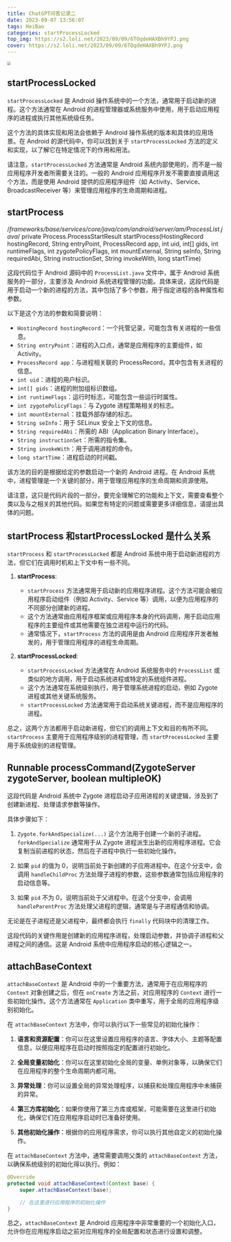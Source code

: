 ```yaml
---
title: ChatGPT问答记录二
date: 2023-09-07 13:56:07
tags: HeiBao
categories: startProcessLocked
top_img: https://s2.loli.net/2023/09/09/6TOqdeHAXBh9YPJ.png
cover: https://s2.loli.net/2023/09/09/6TOqdeHAXBh9YPJ.png
---
```


<img src="https://s2.loli.net/2023/09/09/6TOqdeHAXBh9YPJ.png" style="zoom:50%;" />

## startProcessLocked

`startProcessLocked` 是 Android 操作系统中的一个方法，通常用于启动新的进程。这个方法通常在 Android 的进程管理器或系统服务中使用，用于启动应用程序的进程或执行其他系统级任务。

这个方法的具体实现和用法会依赖于 Android 操作系统的版本和具体的应用场景。在 Android 的源代码中，你可以找到关于 `startProcessLocked` 方法的定义和实现，以了解它在特定情况下的作用和用法。

请注意，`startProcessLocked` 方法通常是 Android 系统内部使用的，而不是一般应用程序开发者所需要关注的。一般的 Android 应用程序开发不需要直接调用这个方法，而是使用 Android 提供的应用程序组件（如 Activity、Service、BroadcastReceiver 等）来管理应用程序的生命周期和进程。

## startProcess

/*frameworks/base/services/core/java/com/android/server/am/ProcessList.java*/   private Process.ProcessStartResult startProcess(HostingRecord hostingRecord, String entryPoint,            ProcessRecord app, int uid, int[] gids, int runtimeFlags, int zygotePolicyFlags,            int mountExternal, String seInfo, String requiredAbi, String instructionSet,            String invokeWith, long startTime)

这段代码位于 Android 源码中的 `ProcessList.java` 文件中，属于 Android 系统服务的一部分，主要涉及 Android 系统进程管理的功能。具体来说，这段代码是用于启动一个新的进程的方法，其中包括了多个参数，用于指定进程的各种属性和参数。

以下是这个方法的参数和简要说明：

- `HostingRecord hostingRecord`：一个托管记录，可能包含有关进程的一些信息。
- `String entryPoint`：进程的入口点，通常是应用程序的主要组件，如 Activity。
- `ProcessRecord app`：与进程相关联的 ProcessRecord，其中包含有关进程的信息。
- `int uid`：进程的用户标识。
- `int[] gids`：进程的附加组标识数组。
- `int runtimeFlags`：运行时标志，可能包含一些运行时属性。
- `int zygotePolicyFlags`：与 Zygote 进程策略相关的标志。
- `int mountExternal`：挂载外部存储的标志。
- `String seInfo`：用于 SELinux 安全上下文的信息。
- `String requiredAbi`：所需的 ABI（Application Binary Interface）。
- `String instructionSet`：所需的指令集。
- `String invokeWith`：用于调用进程的命令。
- `long startTime`：进程启动的时间戳。

该方法的目的是根据给定的参数启动一个新的 Android 进程。在 Android 系统中，进程管理是一个关键的部分，用于管理应用程序的生命周期和资源使用。

请注意，这只是代码片段的一部分，要完全理解它的功能和上下文，需要查看整个类以及与之相关的其他代码。如果您有特定的问题或需要更多详细信息，请提出具体的问题。

## startProcess 和startProcessLocked 是什么关系 

`startProcess` 和 `startProcessLocked` 都是 Android 系统中用于启动新进程的方法，但它们在调用时机和上下文中有一些不同。

1. **startProcess**:
   - `startProcess` 方法通常用于启动新的应用程序进程。这个方法可能会被应用程序启动组件（例如 Activity、Service 等）调用，以便为应用程序的不同部分创建新的进程。
   - 这个方法通常由应用程序框架或应用程序本身的代码调用，用于启动应用程序的主要组件或其他需要在独立进程中运行的代码。
   - 通常情况下，`startProcess` 方法的调用是由 Android 应用程序开发者触发的，用于管理应用程序的进程生命周期。

2. **startProcessLocked**:
   - `startProcessLocked` 方法通常在 Android 系统服务中的 `ProcessList` 或类似的地方调用，用于启动系统进程或特定的系统组件进程。
   - 这个方法通常在系统级别执行，用于管理系统进程的启动，例如 Zygote 进程或其他关键系统服务。
   - `startProcessLocked` 方法通常用于启动系统关键进程，而不是应用程序的进程。

总之，这两个方法都用于启动新进程，但它们的调用上下文和目的有所不同。`startProcess` 主要用于应用程序级别的进程管理，而 `startProcessLocked` 主要用于系统级别的进程管理。

## Runnable processCommand(ZygoteServer zygoteServer, boolean multipleOK)

这段代码是 Android 系统中 Zygote 进程启动子应用进程的关键逻辑，涉及到了创建新进程、处理请求参数等操作。

具体步骤如下：

1. `Zygote.forkAndSpecialize(...)` 这个方法用于创建一个新的子进程。`forkAndSpecialize` 通常用于从 Zygote 进程派生出新的应用程序进程。它会复制当前进程的状态，然后在子进程中执行一些初始化操作。

2. 如果 `pid` 的值为 0，说明当前处于新创建的子应用进程中。在这个分支中，会调用 `handleChildProc` 方法处理子进程的参数，这些参数通常包括应用程序的启动信息等。

3. 如果 `pid` 不为 0，说明当前处于父进程中。在这个分支中，会调用 `handleParentProc` 方法处理父进程的逻辑，通常是与子进程通信和协调。

无论是在子进程还是父进程中，最终都会执行 `finally` 代码块中的清理工作。

这段代码的关键作用是创建新的应用程序进程，处理启动参数，并协调子进程和父进程之间的通信。这是 Android 系统中应用程序启动的核心逻辑之一。



## attachBaseContext

`attachBaseContext` 是 Android 中的一个重要方法，通常用于在应用程序的 `Context` 对象创建之后，但在 `onCreate` 方法之前，对应用程序的 `Context` 进行一些初始化操作。这个方法通常在 `Application` 类中重写，用于全局的应用程序级别初始化。

在 `attachBaseContext` 方法中，你可以执行以下一些常见的初始化操作：

1. **语言和资源配置**：你可以在这里设置应用程序的语言、字体大小、主题等配置信息，以便应用程序在启动时按照指定的配置进行初始化。

2. **全局变量初始化**：你可以在这里初始化全局的变量、单例对象等，以确保它们在应用程序的整个生命周期内都可用。

3. **异常处理**：你可以设置全局的异常处理程序，以捕获和处理应用程序中未捕获的异常。

4. **第三方库初始化**：如果你使用了第三方库或框架，可能需要在这里进行初始化，确保它们在应用程序启动时已准备好使用。

5. **其他初始化操作**：根据你的应用程序需求，你可以执行其他自定义的初始化操作。

在 `attachBaseContext` 方法中，通常需要调用父类的 `attachBaseContext` 方法，以确保系统级别的初始化得以执行。例如：

```java
@Override
protected void attachBaseContext(Context base) {
    super.attachBaseContext(base);

    // 在这里进行应用程序的初始化操作
}
```

总之，`attachBaseContext` 是 Android 应用程序中非常重要的一个初始化入口，允许你在应用程序启动之前对应用程序的全局配置和状态进行设置和调整。